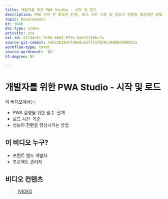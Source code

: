 ```yaml
---
title: 개발자를 위한 PWA Studio - 시작 및 로드
description: PWA 시작 전 필요한 단계, 로드 시간 기준 및 성능​이 전환을 향상하​은 방법에 대해 알아봅니다.
topic: Development
kt: 5646
doc-type: video
activity: use
exl-id: d1744a5c-7e56-48d3-971e-5abf21196cfa
source-git-commit: 42622b18e5738e8cb57f247029c189884698851a
workflow-type: tm+mt
source-wordcount: '62'
ht-degree: 0%

---
```


# 개발자를 위한 PWA Studio - 시작 및 로드

이 비디오에서는:

- PWA 실행을 위한 필수 &#x200B; 단계
- 로드 시간 &#x200B; 기준
- 성능이 전환을 향상시키는 방법

## 이 비디오 누구?

- 프런트 엔드 개발자
- 프로젝트 관리자

## 비디오 컨텐츠

>[!VIDEO](https://video.tv.adobe.com/v/35717?quality=12&learn=on)
